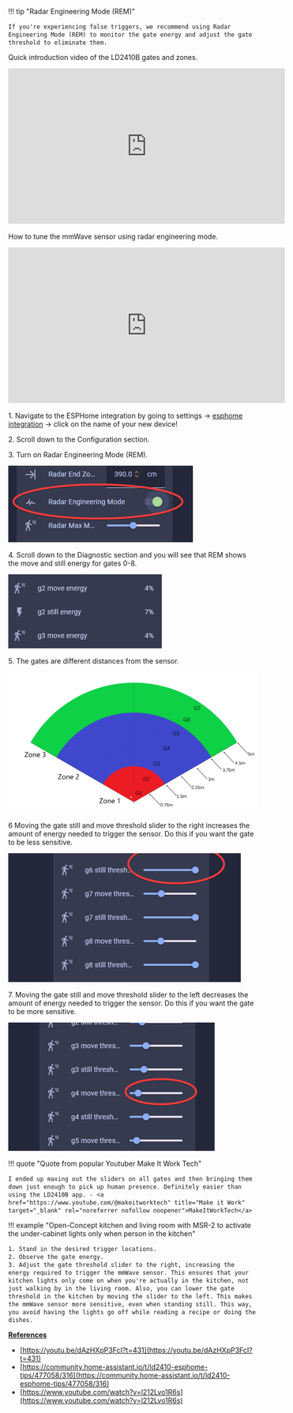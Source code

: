 !!! tip "Radar Engineering Mode (REM)"

    If you're experiencing false triggers, we recommend using Radar Engineering Mode (REM) to monitor the gate energy and adjust the gate threshold to eliminate them.

Quick introduction video of the LD2410B gates and zones.

<div class="cms-embed">
  <iframe width="560" height="315" src="https://www.youtube.com/embed/w_Gq62Edsnc?si=IxNE-pt-3u2FHMzT" title="YouTube video player" frameborder="0" allow="accelerometer; autoplay; clipboard-write; encrypted-media; gyroscope; picture-in-picture; web-share" referrerpolicy="strict-origin-when-cross-origin" allowfullscreen="">
  </iframe>
</div>

How to tune the mmWave sensor using radar engineering mode.

<div class="cms-embed">
  <iframe width="560" height="315" src="https://www.youtube.com/embed/6VrTfaFyMPk?si=KI9gcbJB0EgAT3uW" title="YouTube video player" frameborder="0" allow="accelerometer; autoplay; clipboard-write; encrypted-media; gyroscope; picture-in-picture; web-share" referrerpolicy="strict-origin-when-cross-origin" allowfullscreen="">
  </iframe>
</div>

1\. Navigate to the ESPHome integration by going to settings -&gt; <a href="http://homeassistant.local:8123/config/integrations/integration/esphome" target="_blank" rel="noopener">esphome integration</a> -&gt; click on the name of your new device!

2\. Scroll down to the Configuration section.

3\. Turn on Radar Engineering Mode (REM).

![](assets/mmwave-tuning-pic-1.png)

4\. Scroll down to the Diagnostic section and you will see that REM shows the move and still energy for gates 0-8.

![](assets/mmwave-tuning-pic-2-1.png)

5\. The gates are different distances from the sensor.

![Radar Gates Colored](assets/radar-gates-colored.png "Radar Gates Colored")

6 Moving the gate still and move threshold slider to the right increases the amount of energy needed to trigger the sensor. Do this if you want the gate to be less sensitive.

![](assets/mmwave-tuning-pic-3.png)

7\. Moving the gate still and move threshold slider to the left decreases the amount of energy needed to trigger the sensor. Do this if you want the gate to be more sensitive.

![](assets/mmwave-tuning-pic-4.png)

!!! quote "Quote from popular Youtuber Make It Work Tech"

    I ended up maxing out the sliders on all gates and then bringing them down just enough to pick up human presence. Definitely easier than using the LD2410B app. - <a href="https://www.youtube.com/@makeitworktech" title="Make it Work" target="_blank" rel="noreferrer nofollow noopener">MakeItWorkTech</a>

!!! example "Open-Concept kitchen and living room with MSR-2 to activate the under-cabinet lights only when person in the kitchen"

    1. Stand in the desired trigger locations.
    2. Observe the gate energy.
    3. Adjust the gate threshold slider to the right, increasing the energy required to trigger the mmWave sensor. This ensures that your kitchen lights only come on when you're actually in the kitchen, not just walking by in the living room. Also, you can lower the gate threshold in the kitchen by moving the slider to the left. This makes the mmWave sensor more sensitive, even when standing still. This way, you avoid having the lights go off while reading a recipe or doing the dishes.

**<u>References</u>**

* [https://youtu.be/dAzHXpP3FcI?t=431](https://youtu.be/dAzHXpP3FcI?t=431)
* [https://community.home-assistant.io/t/ld2410-esphome-tips/477058/316](https://community.home-assistant.io/t/ld2410-esphome-tips/477058/316)
* [https://www.youtube.com/watch?v=l212Lvo1R6s](https://www.youtube.com/watch?v=l212Lvo1R6s)